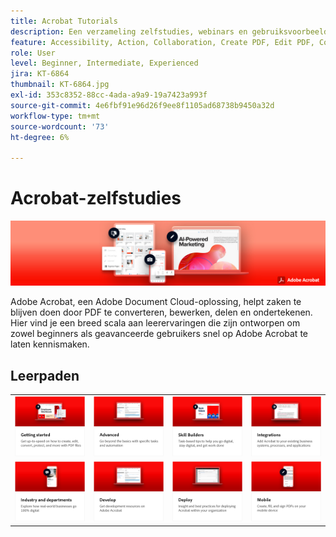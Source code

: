 ```yaml
---
title: Acrobat Tutorials
description: Een verzameling zelfstudies, webinars en gebruiksvoorbeelden voor Adobe Acrobat
feature: Accessibility, Action, Collaboration, Create PDF, Edit PDF, Convert PDF, Deploy, Mobile, Optimize PDF, Security, Workflow, Workspace, Skill Builder, Sign, Form
role: User
level: Beginner, Intermediate, Experienced
jira: KT-6864
thumbnail: KT-6864.jpg
exl-id: 353c8352-88cc-4ada-a9a9-19a7423a993f
source-git-commit: 4e6fbf91e96d26f9ee8f1105ad68738b9450a32d
workflow-type: tm+mt
source-wordcount: '73'
ht-degree: 6%

---
```


# Acrobat-zelfstudies

![Acrobat-hoofdafbeelding](assets/Hero_Acrobat.jpg)

Adobe Acrobat, een Adobe Document Cloud-oplossing, helpt zaken te blijven doen door PDF te converteren, bewerken, delen en ondertekenen. Hier vind je een breed scala aan leerervaringen die zijn ontworpen om zowel beginners als geavanceerde gebruikers snel op Adobe Acrobat te laten kennismaken.

<div id="recs-overview-body-1"></div>
<div id="recs-overview-body-2"></div>
<div id="recs-overview-body-3"></div>
<div id="recs-overview-body-4"></div>
<div id="recs-overview-body-5"></div>
<div id="recs-overview-body-6"></div>

## Leerpaden

<table style="table-layout:fixed">
<tr>
  <td>
    <a href="getting-started/getting-started-overview.md">
      <img alt="Aan de slag" src="assets/acrobat_title_getting_started.png" />
    </a>
  </td>
  <td>
    <a href="advanced-tasks/advanced-tasks-overview.md">
      <img alt="Geavanceerde taken" src="assets/acrobat_title_advanced_tasks.png" />
    </a>
  </td>
  <td>
    <a href="skill-builder/skill-builder-webinars.md">
      <img alt="Skill Builder" src="assets/acrobat_title_skill_builder.png" />
    </a>
  </td>
  <td>
    <a href="integrate/integrate-overview.md">
      <img alt="Integraties" src="assets/acrobat_title_integrate.png" />
    </a>
  </td>
</tr>
<tr>
  <td>
    <a href="industry/industry-overview.md">
      <img alt="Industrie en diensten" src="assets/acrobat_title_industry.png" />
    </a>
  </td>  
  <td>
    <a href="develop/develop-overview.md">
      <img alt="Ontwikkelen" src="assets/acrobat_title_develop.png" />
    </a>
  </td>
  <td>
  <a href="deploy/deploy-overview.md">
      <img alt="Implementeren" src="assets/acrobat_title_deploy.png" />
    </a>
  </td>
  <td>
    <a href="mobile/mobile-overview.md">
      <img alt="Mobiel" src="assets/acrobat_title_mobile.png" />
    </a>
  </td>
</tr>
</table>
